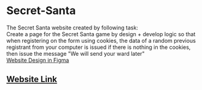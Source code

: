 # Secret-Santa
The Secret Santa website created by following task:<br />
Create a page for the Secret Santa game by design + develop logic so that when registering on the form using cookies, the data of a random previous registrant from your computer is issued
if there is nothing in the cookies, then issue the message "We will send your ward later"<br />
[Website Design in Figma](https://www.figma.com/file/SB6ay7ppbW4Cw4fpyvkGQ5/Secret-Santa---Christmas-Landing-Page-Completed-(Community)?type=design&node-id=0-1&mode=design&t=Ptoz0ZHokb28qNZm-0)

## [Website Link](https://zagrebelnio.github.io/Secret-Santa/#)
